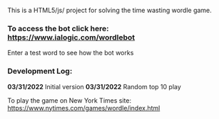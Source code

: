 This is a HTML5/js/ project for solving the time wasting wordle game.

### To access the bot click here: https://www.ialogic.com/wordlebot
  Enter a test word to see how the bot works
  
### Development Log:

**03/31/2022**  Initial version
**03/31/2022**  Random top 10 play

To play the game on New York Times site: https://www.nytimes.com/games/wordle/index.html
